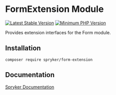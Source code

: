 # FormExtension Module
[![Latest Stable Version](https://poser.pugx.org/spryker/form-extension/v/stable.svg)](https://packagist.org/packages/spryker/form-extension)
[![Minimum PHP Version](https://img.shields.io/badge/php-%3E%3D%207.4-8892BF.svg)](https://php.net/)

Provides extension interfaces for the Form module.

## Installation

```
composer require spryker/form-extension
```

## Documentation

[Spryker Documentation](https://academy.spryker.com/developing_with_spryker/module_guide/modules.html)
